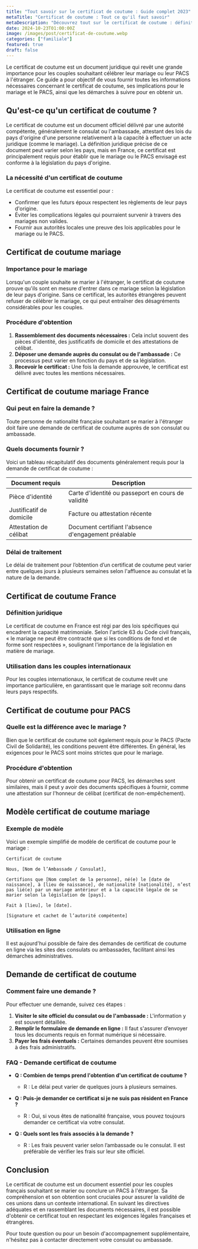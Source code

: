 ```yaml
---
title: "Tout savoir sur le certificat de coutume : Guide complet 2023"
metaTitle: "Certificat de coutume : Tout ce qu'il faut savoir"
metaDescription: "Découvrez tout sur le certificat de coutume : définition, mariage, PACS, et demandes en ligne."
date: 2024-10-23T01:00:00Z
image: /images/post/certificat-de-coutume.webp
categories: ["familiale"]
featured: true
draft: false
---
```


Le certificat de coutume est un document juridique qui revêt une grande importance pour les couples souhaitant célébrer leur mariage ou leur PACS à l'étranger. Ce guide a pour objectif de vous fournir toutes les informations nécessaires concernant le certificat de coutume, ses implications pour le mariage et le PACS, ainsi que les démarches à suivre pour en obtenir un. 

## Qu'est-ce qu'un certificat de coutume ?

Le certificat de coutume est un document officiel délivré par une autorité compétente, généralement le consulat ou l'ambassade, attestant des lois du pays d'origine d'une personne relativement à la capacité à effectuer un acte juridique (comme le mariage). La définition juridique précise de ce document peut varier selon les pays, mais en France, ce certificat est principalement requis pour établir que le mariage ou le PACS envisagé est conforme à la législation du pays d'origine.

### La nécessité d'un certificat de coutume

Le certificat de coutume est essentiel pour :

- Confirmer que les futurs époux respectent les règlements de leur pays d'origine.
- Éviter les complications légales qui pourraient survenir à travers des mariages non valides.
- Fournir aux autorités locales une preuve des lois applicables pour le mariage ou le PACS.

## Certificat de coutume mariage

### Importance pour le mariage

Lorsqu'un couple souhaite se marier à l'étranger, le certificat de coutume prouve qu'ils sont en mesure d'entrer dans ce mariage selon la législation de leur pays d'origine. Sans ce certificat, les autorités étrangères peuvent refuser de célébrer le mariage, ce qui peut entraîner des désagréments considérables pour les couples.

### Procédure d'obtention

1. **Rassemblement des documents nécessaires :** Cela inclut souvent des pièces d'identité, des justificatifs de domicile et des attestations de célibat.
2. **Déposer une demande auprès du consulat ou de l'ambassade :** Ce processus peut varier en fonction du pays et de sa législation.
3. **Recevoir le certificat :** Une fois la demande approuvée, le certificat est délivré avec toutes les mentions nécessaires.

## Certificat de coutume mariage France

### Qui peut en faire la demande ?

Toute personne de nationalité française souhaitant se marier à l'étranger doit faire une demande de certificat de coutume auprès de son consulat ou ambassade.

### Quels documents fournir ?

Voici un tableau récapitulatif des documents généralement requis pour la demande de certificat de coutume :

| Document requis          | Description                                   |
|--------------------------|-----------------------------------------------|
| Pièce d'identité         | Carte d'identité ou passeport en cours de validité |
| Justificatif de domicile | Facture ou attestation récente                 |
| Attestation de célibat   | Document certifiant l'absence d'engagement préalable |

### Délai de traitement

Le délai de traitement pour l’obtention d’un certificat de coutume peut varier entre quelques jours à plusieurs semaines selon l'affluence au consulat et la nature de la demande.

## Certificat de coutume France

### Définition juridique

Le certificat de coutume en France est régi par des lois spécifiques qui encadrent la capacité matrimoniale. Selon l'article 63 du Code civil français, « le mariage ne peut être contracté que si les conditions de fond et de forme sont respectées », soulignant l'importance de la législation en matière de mariage.

### Utilisation dans les couples internationaux

Pour les couples internationaux, le certificat de coutume revêt une importance particulière, en garantissant que le mariage soit reconnu dans leurs pays respectifs.

## Certificat de coutume pour PACS

### Quelle est la différence avec le mariage ?

Bien que le certificat de coutume soit également requis pour le PACS (Pacte Civil de Solidarité), les conditions peuvent être différentes. En général, les exigences pour le PACS sont moins strictes que pour le mariage.

### Procédure d'obtention

Pour obtenir un certificat de coutume pour PACS, les démarches sont similaires, mais il peut y avoir des documents spécifiques à fournir, comme une attestation sur l'honneur de célibat (certificat de non-empêchement).

## Modèle certificat de coutume mariage

### Exemple de modèle

Voici un exemple simplifié de modèle de certificat de coutume pour le mariage :

```
Certificat de coutume

Nous, [Nom de l’Ambassade / Consulat],

Certifions que [Nom complet de la personne], né(e) le [date de naissance], à [lieu de naissance], de nationalité [nationalité], n’est pas lié(e) par un mariage antérieur et a la capacité légale de se marier selon la législation de [pays].

Fait à [lieu], le [date].

[Signature et cachet de l’autorité compétente]
```

### Utilisation en ligne

Il est aujourd'hui possible de faire des demandes de certificat de coutume en ligne via les sites des consulats ou ambassades, facilitant ainsi les démarches administratives.

## Demande de certificat de coutume 

### Comment faire une demande ?

Pour effectuer une demande, suivez ces étapes :

1. **Visiter le site officiel du consulat ou de l'ambassade :** L'information y est souvent détaillée.
2. **Remplir le formulaire de demande en ligne :** Il faut s'assurer d’envoyer tous les documents requis en format numérique si nécessaire.
3. **Payer les frais éventuels :** Certaines demandes peuvent être soumises à des frais administratifs.

### FAQ - Demande certificat de coutume

- **Q : Combien de temps prend l'obtention d'un certificat de coutume ?**
  - R : Le délai peut varier de quelques jours à plusieurs semaines.

- **Q : Puis-je demander ce certificat si je ne suis pas résident en France ?**
  - R : Oui, si vous êtes de nationalité française, vous pouvez toujours demander ce certificat via votre consulat.

- **Q : Quels sont les frais associés à la demande ?**
  - R : Les frais peuvent varier selon l’ambassade ou le consulat. Il est préférable de vérifier les frais sur leur site officiel.

## Conclusion

Le certificat de coutume est un document essentiel pour les couples français souhaitant se marier ou conclure un PACS à l'étranger. Sa compréhension et son obtention sont cruciales pour assurer la validité de ces unions dans un contexte international. En suivant les directives adéquates et en rassemblant les documents nécessaires, il est possible d'obtenir ce certificat tout en respectant les exigences légales françaises et étrangères. 

Pour toute question ou pour un besoin d'accompagnement supplémentaire, n'hésitez pas à contacter directement votre consulat ou ambassade.